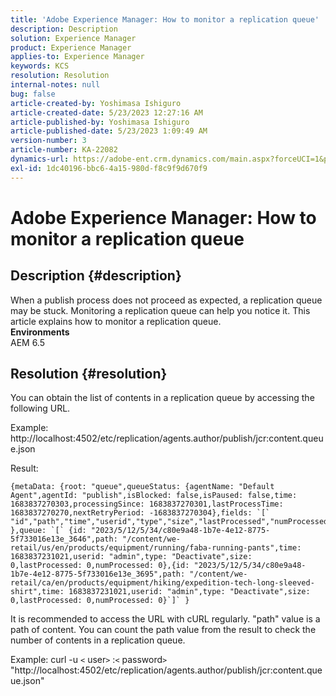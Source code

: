 ```yaml
---
title: 'Adobe Experience Manager: How to monitor a replication queue'
description: Description
solution: Experience Manager
product: Experience Manager
applies-to: Experience Manager
keywords: KCS
resolution: Resolution
internal-notes: null
bug: false
article-created-by: Yoshimasa Ishiguro
article-created-date: 5/23/2023 12:27:16 AM
article-published-by: Yoshimasa Ishiguro
article-published-date: 5/23/2023 1:09:49 AM
version-number: 3
article-number: KA-22082
dynamics-url: https://adobe-ent.crm.dynamics.com/main.aspx?forceUCI=1&pagetype=entityrecord&etn=knowledgearticle&id=814a388b-00f9-ed11-8849-6045bd006a22
exl-id: 1dc40196-bbc6-4a15-980d-f8c9f9d670f9
---
```

# Adobe Experience Manager: How to monitor a replication queue

## Description {#description}

When a publish process does not proceed as expected, a replication queue may be stuck. Monitoring a replication queue can help you notice it. This article explains how to monitor a replication queue.
 <br><b>Environments</b><br>AEM 6.5

## Resolution {#resolution}


You can obtain the list of contents in a replication queue by accessing the following URL.

Example:
http://localhost:4502/etc/replication/agents.author/publish/jcr:content.queue.json

Result:




```
{metaData: {root: "queue",queueStatus: {agentName: "Default Agent",agentId: "publish",isBlocked: false,isPaused: false,time: 1683837270303,processingSince: 1683837270301,lastProcessTime: 1683837270270,nextRetryPeriod: -1683837270304},fields: `[` "id","path","time","userid","type","size","lastProcessed","numProcessed"`]` },queue: `[` {id: "2023/5/12/5/34/c80e9a48-1b7e-4e12-8775-5f733016e13e_3646",path: "/content/we-retail/us/en/products/equipment/running/faba-running-pants",time: 1683837231021,userid: "admin",type: "Deactivate",size: 0,lastProcessed: 0,numProcessed: 0},{id: "2023/5/12/5/34/c80e9a48-1b7e-4e12-8775-5f733016e13e_3695",path: "/content/we-retail/ca/en/products/equipment/hiking/expedition-tech-long-sleeved-shirt",time: 1683837231021,userid: "admin",type: "Deactivate",size: 0,lastProcessed: 0,numProcessed: 0}`]` }
```






It is recommended to access the URL with cURL regularly. "path" value is a path of content. You can count the path value from the result to check the number of contents in a replication queue.

Example:
curl -u `<` user`>` :`<` password`>`  "http://localhost:4502/etc/replication/agents.author/publish/jcr:content.queue.json"
